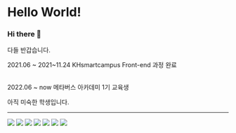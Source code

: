 <h1>Hello World!</h1>

### Hi there 👋

다들 반갑습니다.

<div>


2021.06 ~ 2021~11.24 KHsmartcampus Front-end 과정 완료 </br></br>

2022.06 ~ now 메타버스 아카데미 1기 교육생 </br>

아직 미숙한 학생입니다. 
</div>

<hr>
<p>
  <img src="https://img.shields.io/badge/HTML5-E34F26?style=flat-square&logo=HTML5&logoColor=white"/>

  <img src="https://img.shields.io/badge/JavaScript-F7DF1E?style=flat-square&logo=JavaScript&logoColor=black"/>

  <img src="https://img.shields.io/badge/Oracle_SQL-4479A1?style=flat-square&logo=SQL&logoColor=white"/>
  
  <img src="https://img.shields.io/badge/Spring-6DB33F?style=flat-square&logo=Spring&logoColor=white"/>
  
  <img src="https://img.shields.io/badge/CSS3-1572B6?style=flat-square&logo=CSS3&logoColor=white"/>
  
  <img src="https://img.shields.io/badge/Eclipse_IDE-2C2255?style=flat-square&logo=Eclipse__IDE &logoColor=white"/>

  <img src="https://img.shields.io/badge/Java-red?style=flat-square&logo=java&logoColor=white"/>
  

 
</p>


<!--
**karrum5692/karrum5692** is a ✨ _special_ ✨ repository because its `README.md` (this file) appears on your GitHub profile.

Here are some ideas to get you started:

- 🔭 I’m currently working on ...
- 🌱 I’m currently learning ...
- 👯 I’m looking to collaborate on ...
- 🤔 I’m looking for help with ...
- 💬 Ask me about ...
- 📫 How to reach me: ...
- 😄 Pronouns: ...
- ⚡ Fun fact: ...
-->

